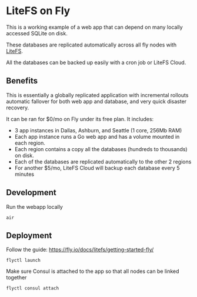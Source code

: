 # LiteFS on Fly

This is a working example of a web app that can depend on many locally accessed SQLite on disk.

These databases are replicated automatically across all fly nodes with [LiteFS](https://fly.io/docs/litefs/).

All the databases can be backed up easily with a cron job or LiteFS Cloud.

## Benefits

This is essentially a globally replicated application with incremental rollouts automatic fallover for both web app and database, and very quick disaster recovery.

It can be ran for $0/mo on Fly under its free plan. It includes:
 - 3 app instances in Dallas, Ashburn, and Seattle (1 core, 256Mb RAM)
 - Each app instance runs a Go web app and has a volume mounted in each region.
 - Each region contains a copy all the databases (hundreds to thousands) on disk.
 - Each of the databases are replicated automatically to the other 2 regions
 - For another $5/mo, LiteFS Cloud will backup each database every 5 minutes

## Development

Run the webapp locally

```
air
```

## Deployment

Follow the guide: https://fly.io/docs/litefs/getting-started-fly/


```
flyctl launch
```

Make sure Consul is attached to the app so that all nodes can be linked together

```
flyctl consul attach
```


